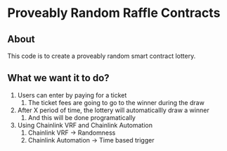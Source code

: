 # Proveably Random Raffle Contracts

## About

This code is to create a proveably random smart contract lottery.

## What we want it to do?

1. Users can enter by paying for a ticket
   1. The ticket fees are going to go to the winner during the draw
2. After X period of time, the lottery will automaticallly draw a winner
   1. And this will be done programatically
3. Using Chainlink VRF and Chainlink Automation
   1. Chainlink VRF -> Randomness
   2. Chainlink Automation -> Time based trigger
